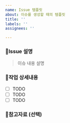 ```yaml
---
name: Issue 템플릿
about: 이슈를 생성할 때의 템플릿
title: ''
labels: ''
assignees: ''

---
```


### 📝Issue 설명
> 이슈 내용 설명

### 🔨작업 상세내용

- [ ] TODO
- [ ] TODO
- [ ] TODO

### 💎참고자료 (선택)
